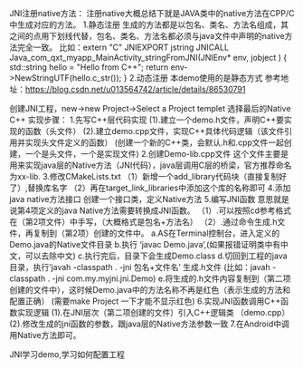 ﻿JNI注册native方法：
注册native大概总结下就是JAVA类中的native方法在CPP/C中生成对应的方法。
1.静态注册
    生成的方法都是以包名、类名、方法名组成，其之间的点用下划线代替，包名、类名、方法名都必须与java文件中声明的native方法完全一致。
    比如：extern "C" JNIEXPORT jstring JNICALL Java_com_qxt_myapp_MainActivity_stringFromJNI(JNIEnv* env, jobject  ) {
           std::string hello = "Hello from C++";
           return env->NewStringUTF(hello.c_str());
       }
2.动态注册
    本demo使用的是静态方式
    参考地址：https://blog.csdn.net/u013564742/article/details/86530791

创建JNI工程，new->new Project->Select a Project templet 选择最后的Native C++
实现步骤：
1.先写C++层代码实现
    (1).建立一个demo.h文件，声明C++要实现的函数（头文件）
    (2).建立demo.cpp文件，实现C++具体代码逻辑（该文件引用并实现头文件定义的函数）
    (创建一个新的C++类，会默认.h和.cpp文件一起创建，一个是头文件，一个是实现文件)
2.创建Demo-lib.cpp文件
    这个文件主要是用来实现java层的Native方法（JNI代码），java层调用C层的桥梁，官方推荐命名为xx-lib.
3.修改CMakeLists.txt
    （1）新增一个add_library代码块（直接复制好了）,替换库名字
    （2）再在target_link_libraries中添加这个库的名称即可
4.添加java native方法接口
    创建一个接口类，定义Native方法
5.编写JNI函数
    意思就是说第4项定义的java Native方法需要转换成JNI函数。
    （1）.可以按照cd参考格式在（第2项文件）中手写，（大概格式是包名+方法名）
    （2）.通过命令生成.h文件，再复制到（第2项）创建的文件中。
        a.AS在Terminal控制台，进入定义的Demo.java的Native文件目录
        b.执行 ‘javac Demo.java’,(如果报错证明类中有中文，可以去除中文)
        c.执行完后，目录下会生成Demo.class
        d.切回到工程的java目录，执行‘javah -classpath . -jni 包名+文件名’ 生成.h文件
            (比如：javah -classpath . -jni com.my.myjni.jni.Demo)
        e.将生成的.h文件内容复制到（第二项创建的文件中），这时候Demo.java中的方法名称不再是红色（表示生成的方法和配置正确） (需要make Project 一下才能不显示红色)
6.实现JNI函数调用C++函数实现逻辑
    (1).在JNI层次（第二项创建的文件）引入C++逻辑类 （demo.cpp）
    (2).修改生成的jni函数的参数，跟java层的Native方法参数一致
7.在Android中调用Native方法即可。


JNI学习demo,学习如何配置工程